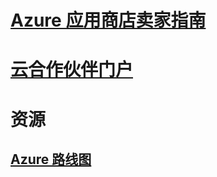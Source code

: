 

# [Azure 应用商店卖家指南](./seller-guide/cloud-partner-portal-seller-guide.md)


# [云合作伙伴门户](./cloud-partner-portal/cloud-partner-portal-what-is-the-cloud-partner-portal.md)


# 资源


## [Azure 路线图](https://azure.microsoft.com/roadmap/)
